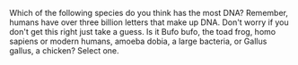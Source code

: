 Which of the following species do you think has the most DNA? Remember, humans
have over three billion letters that make up DNA. Don't worry if you don't get
this right just take a guess. Is it Bufo bufo, the toad frog, homo sapiens or
modern humans, amoeba dobia, a large bacteria, or Gallus gallus, a chicken?
Select one.

